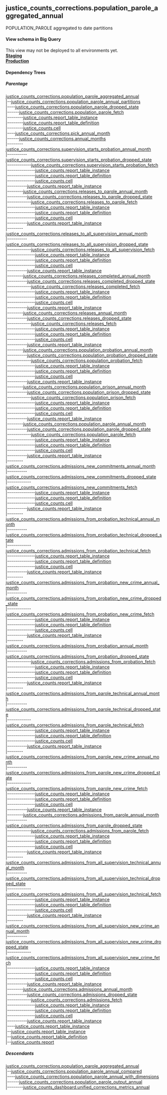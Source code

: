 ## justice_counts_corrections.population_parole_aggregated_annual
POPULATION_PAROLE aggregated to date partitions

#### View schema in Big Query
This view may not be deployed to all environments yet.<br/>
[**Staging**](https://console.cloud.google.com/bigquery?pli=1&p=recidiviz-staging&page=table&project=recidiviz-staging&d=justice_counts_corrections&t=population_parole_aggregated_annual)
<br/>
[**Production**](https://console.cloud.google.com/bigquery?pli=1&p=recidiviz-123&page=table&project=recidiviz-123&d=justice_counts_corrections&t=population_parole_aggregated_annual)
<br/>

#### Dependency Trees

##### Parentage
[justice_counts_corrections.population_parole_aggregated_annual](../justice_counts_corrections/population_parole_aggregated_annual.md) <br/>
|--[justice_counts_corrections.population_parole_annual_partitions](../justice_counts_corrections/population_parole_annual_partitions.md) <br/>
|----[justice_counts_corrections.population_parole_dropped_state](../justice_counts_corrections/population_parole_dropped_state.md) <br/>
|------[justice_counts_corrections.population_parole_fetch](../justice_counts_corrections/population_parole_fetch.md) <br/>
|--------[justice_counts.report_table_instance](../justice_counts/report_table_instance.md) <br/>
|--------[justice_counts.report_table_definition](../justice_counts/report_table_definition.md) <br/>
|--------[justice_counts.cell](../justice_counts/cell.md) <br/>
|----[justice_counts_corrections.pick_annual_month](../justice_counts_corrections/pick_annual_month.md) <br/>
|------[justice_counts_corrections.annual_months](../justice_counts_corrections/annual_months.md) <br/>
|--------[justice_counts_corrections.supervision_starts_probation_annual_month](../justice_counts_corrections/supervision_starts_probation_annual_month.md) <br/>
|----------[justice_counts_corrections.supervision_starts_probation_dropped_state](../justice_counts_corrections/supervision_starts_probation_dropped_state.md) <br/>
|------------[justice_counts_corrections.supervision_starts_probation_fetch](../justice_counts_corrections/supervision_starts_probation_fetch.md) <br/>
|--------------[justice_counts.report_table_instance](../justice_counts/report_table_instance.md) <br/>
|--------------[justice_counts.report_table_definition](../justice_counts/report_table_definition.md) <br/>
|--------------[justice_counts.cell](../justice_counts/cell.md) <br/>
|----------[justice_counts.report_table_instance](../justice_counts/report_table_instance.md) <br/>
|--------[justice_counts_corrections.releases_to_parole_annual_month](../justice_counts_corrections/releases_to_parole_annual_month.md) <br/>
|----------[justice_counts_corrections.releases_to_parole_dropped_state](../justice_counts_corrections/releases_to_parole_dropped_state.md) <br/>
|------------[justice_counts_corrections.releases_to_parole_fetch](../justice_counts_corrections/releases_to_parole_fetch.md) <br/>
|--------------[justice_counts.report_table_instance](../justice_counts/report_table_instance.md) <br/>
|--------------[justice_counts.report_table_definition](../justice_counts/report_table_definition.md) <br/>
|--------------[justice_counts.cell](../justice_counts/cell.md) <br/>
|----------[justice_counts.report_table_instance](../justice_counts/report_table_instance.md) <br/>
|--------[justice_counts_corrections.releases_to_all_supervision_annual_month](../justice_counts_corrections/releases_to_all_supervision_annual_month.md) <br/>
|----------[justice_counts_corrections.releases_to_all_supervision_dropped_state](../justice_counts_corrections/releases_to_all_supervision_dropped_state.md) <br/>
|------------[justice_counts_corrections.releases_to_all_supervision_fetch](../justice_counts_corrections/releases_to_all_supervision_fetch.md) <br/>
|--------------[justice_counts.report_table_instance](../justice_counts/report_table_instance.md) <br/>
|--------------[justice_counts.report_table_definition](../justice_counts/report_table_definition.md) <br/>
|--------------[justice_counts.cell](../justice_counts/cell.md) <br/>
|----------[justice_counts.report_table_instance](../justice_counts/report_table_instance.md) <br/>
|--------[justice_counts_corrections.releases_completed_annual_month](../justice_counts_corrections/releases_completed_annual_month.md) <br/>
|----------[justice_counts_corrections.releases_completed_dropped_state](../justice_counts_corrections/releases_completed_dropped_state.md) <br/>
|------------[justice_counts_corrections.releases_completed_fetch](../justice_counts_corrections/releases_completed_fetch.md) <br/>
|--------------[justice_counts.report_table_instance](../justice_counts/report_table_instance.md) <br/>
|--------------[justice_counts.report_table_definition](../justice_counts/report_table_definition.md) <br/>
|--------------[justice_counts.cell](../justice_counts/cell.md) <br/>
|----------[justice_counts.report_table_instance](../justice_counts/report_table_instance.md) <br/>
|--------[justice_counts_corrections.releases_annual_month](../justice_counts_corrections/releases_annual_month.md) <br/>
|----------[justice_counts_corrections.releases_dropped_state](../justice_counts_corrections/releases_dropped_state.md) <br/>
|------------[justice_counts_corrections.releases_fetch](../justice_counts_corrections/releases_fetch.md) <br/>
|--------------[justice_counts.report_table_instance](../justice_counts/report_table_instance.md) <br/>
|--------------[justice_counts.report_table_definition](../justice_counts/report_table_definition.md) <br/>
|--------------[justice_counts.cell](../justice_counts/cell.md) <br/>
|----------[justice_counts.report_table_instance](../justice_counts/report_table_instance.md) <br/>
|--------[justice_counts_corrections.population_probation_annual_month](../justice_counts_corrections/population_probation_annual_month.md) <br/>
|----------[justice_counts_corrections.population_probation_dropped_state](../justice_counts_corrections/population_probation_dropped_state.md) <br/>
|------------[justice_counts_corrections.population_probation_fetch](../justice_counts_corrections/population_probation_fetch.md) <br/>
|--------------[justice_counts.report_table_instance](../justice_counts/report_table_instance.md) <br/>
|--------------[justice_counts.report_table_definition](../justice_counts/report_table_definition.md) <br/>
|--------------[justice_counts.cell](../justice_counts/cell.md) <br/>
|----------[justice_counts.report_table_instance](../justice_counts/report_table_instance.md) <br/>
|--------[justice_counts_corrections.population_prison_annual_month](../justice_counts_corrections/population_prison_annual_month.md) <br/>
|----------[justice_counts_corrections.population_prison_dropped_state](../justice_counts_corrections/population_prison_dropped_state.md) <br/>
|------------[justice_counts_corrections.population_prison_fetch](../justice_counts_corrections/population_prison_fetch.md) <br/>
|--------------[justice_counts.report_table_instance](../justice_counts/report_table_instance.md) <br/>
|--------------[justice_counts.report_table_definition](../justice_counts/report_table_definition.md) <br/>
|--------------[justice_counts.cell](../justice_counts/cell.md) <br/>
|----------[justice_counts.report_table_instance](../justice_counts/report_table_instance.md) <br/>
|--------[justice_counts_corrections.population_parole_annual_month](../justice_counts_corrections/population_parole_annual_month.md) <br/>
|----------[justice_counts_corrections.population_parole_dropped_state](../justice_counts_corrections/population_parole_dropped_state.md) <br/>
|------------[justice_counts_corrections.population_parole_fetch](../justice_counts_corrections/population_parole_fetch.md) <br/>
|--------------[justice_counts.report_table_instance](../justice_counts/report_table_instance.md) <br/>
|--------------[justice_counts.report_table_definition](../justice_counts/report_table_definition.md) <br/>
|--------------[justice_counts.cell](../justice_counts/cell.md) <br/>
|----------[justice_counts.report_table_instance](../justice_counts/report_table_instance.md) <br/>
|--------[justice_counts_corrections.admissions_new_commitments_annual_month](../justice_counts_corrections/admissions_new_commitments_annual_month.md) <br/>
|----------[justice_counts_corrections.admissions_new_commitments_dropped_state](../justice_counts_corrections/admissions_new_commitments_dropped_state.md) <br/>
|------------[justice_counts_corrections.admissions_new_commitments_fetch](../justice_counts_corrections/admissions_new_commitments_fetch.md) <br/>
|--------------[justice_counts.report_table_instance](../justice_counts/report_table_instance.md) <br/>
|--------------[justice_counts.report_table_definition](../justice_counts/report_table_definition.md) <br/>
|--------------[justice_counts.cell](../justice_counts/cell.md) <br/>
|----------[justice_counts.report_table_instance](../justice_counts/report_table_instance.md) <br/>
|--------[justice_counts_corrections.admissions_from_probation_technical_annual_month](../justice_counts_corrections/admissions_from_probation_technical_annual_month.md) <br/>
|----------[justice_counts_corrections.admissions_from_probation_technical_dropped_state](../justice_counts_corrections/admissions_from_probation_technical_dropped_state.md) <br/>
|------------[justice_counts_corrections.admissions_from_probation_technical_fetch](../justice_counts_corrections/admissions_from_probation_technical_fetch.md) <br/>
|--------------[justice_counts.report_table_instance](../justice_counts/report_table_instance.md) <br/>
|--------------[justice_counts.report_table_definition](../justice_counts/report_table_definition.md) <br/>
|--------------[justice_counts.cell](../justice_counts/cell.md) <br/>
|----------[justice_counts.report_table_instance](../justice_counts/report_table_instance.md) <br/>
|--------[justice_counts_corrections.admissions_from_probation_new_crime_annual_month](../justice_counts_corrections/admissions_from_probation_new_crime_annual_month.md) <br/>
|----------[justice_counts_corrections.admissions_from_probation_new_crime_dropped_state](../justice_counts_corrections/admissions_from_probation_new_crime_dropped_state.md) <br/>
|------------[justice_counts_corrections.admissions_from_probation_new_crime_fetch](../justice_counts_corrections/admissions_from_probation_new_crime_fetch.md) <br/>
|--------------[justice_counts.report_table_instance](../justice_counts/report_table_instance.md) <br/>
|--------------[justice_counts.report_table_definition](../justice_counts/report_table_definition.md) <br/>
|--------------[justice_counts.cell](../justice_counts/cell.md) <br/>
|----------[justice_counts.report_table_instance](../justice_counts/report_table_instance.md) <br/>
|--------[justice_counts_corrections.admissions_from_probation_annual_month](../justice_counts_corrections/admissions_from_probation_annual_month.md) <br/>
|----------[justice_counts_corrections.admissions_from_probation_dropped_state](../justice_counts_corrections/admissions_from_probation_dropped_state.md) <br/>
|------------[justice_counts_corrections.admissions_from_probation_fetch](../justice_counts_corrections/admissions_from_probation_fetch.md) <br/>
|--------------[justice_counts.report_table_instance](../justice_counts/report_table_instance.md) <br/>
|--------------[justice_counts.report_table_definition](../justice_counts/report_table_definition.md) <br/>
|--------------[justice_counts.cell](../justice_counts/cell.md) <br/>
|----------[justice_counts.report_table_instance](../justice_counts/report_table_instance.md) <br/>
|--------[justice_counts_corrections.admissions_from_parole_technical_annual_month](../justice_counts_corrections/admissions_from_parole_technical_annual_month.md) <br/>
|----------[justice_counts_corrections.admissions_from_parole_technical_dropped_state](../justice_counts_corrections/admissions_from_parole_technical_dropped_state.md) <br/>
|------------[justice_counts_corrections.admissions_from_parole_technical_fetch](../justice_counts_corrections/admissions_from_parole_technical_fetch.md) <br/>
|--------------[justice_counts.report_table_instance](../justice_counts/report_table_instance.md) <br/>
|--------------[justice_counts.report_table_definition](../justice_counts/report_table_definition.md) <br/>
|--------------[justice_counts.cell](../justice_counts/cell.md) <br/>
|----------[justice_counts.report_table_instance](../justice_counts/report_table_instance.md) <br/>
|--------[justice_counts_corrections.admissions_from_parole_new_crime_annual_month](../justice_counts_corrections/admissions_from_parole_new_crime_annual_month.md) <br/>
|----------[justice_counts_corrections.admissions_from_parole_new_crime_dropped_state](../justice_counts_corrections/admissions_from_parole_new_crime_dropped_state.md) <br/>
|------------[justice_counts_corrections.admissions_from_parole_new_crime_fetch](../justice_counts_corrections/admissions_from_parole_new_crime_fetch.md) <br/>
|--------------[justice_counts.report_table_instance](../justice_counts/report_table_instance.md) <br/>
|--------------[justice_counts.report_table_definition](../justice_counts/report_table_definition.md) <br/>
|--------------[justice_counts.cell](../justice_counts/cell.md) <br/>
|----------[justice_counts.report_table_instance](../justice_counts/report_table_instance.md) <br/>
|--------[justice_counts_corrections.admissions_from_parole_annual_month](../justice_counts_corrections/admissions_from_parole_annual_month.md) <br/>
|----------[justice_counts_corrections.admissions_from_parole_dropped_state](../justice_counts_corrections/admissions_from_parole_dropped_state.md) <br/>
|------------[justice_counts_corrections.admissions_from_parole_fetch](../justice_counts_corrections/admissions_from_parole_fetch.md) <br/>
|--------------[justice_counts.report_table_instance](../justice_counts/report_table_instance.md) <br/>
|--------------[justice_counts.report_table_definition](../justice_counts/report_table_definition.md) <br/>
|--------------[justice_counts.cell](../justice_counts/cell.md) <br/>
|----------[justice_counts.report_table_instance](../justice_counts/report_table_instance.md) <br/>
|--------[justice_counts_corrections.admissions_from_all_supervision_technical_annual_month](../justice_counts_corrections/admissions_from_all_supervision_technical_annual_month.md) <br/>
|----------[justice_counts_corrections.admissions_from_all_supervision_technical_dropped_state](../justice_counts_corrections/admissions_from_all_supervision_technical_dropped_state.md) <br/>
|------------[justice_counts_corrections.admissions_from_all_supervision_technical_fetch](../justice_counts_corrections/admissions_from_all_supervision_technical_fetch.md) <br/>
|--------------[justice_counts.report_table_instance](../justice_counts/report_table_instance.md) <br/>
|--------------[justice_counts.report_table_definition](../justice_counts/report_table_definition.md) <br/>
|--------------[justice_counts.cell](../justice_counts/cell.md) <br/>
|----------[justice_counts.report_table_instance](../justice_counts/report_table_instance.md) <br/>
|--------[justice_counts_corrections.admissions_from_all_supervision_new_crime_annual_month](../justice_counts_corrections/admissions_from_all_supervision_new_crime_annual_month.md) <br/>
|----------[justice_counts_corrections.admissions_from_all_supervision_new_crime_dropped_state](../justice_counts_corrections/admissions_from_all_supervision_new_crime_dropped_state.md) <br/>
|------------[justice_counts_corrections.admissions_from_all_supervision_new_crime_fetch](../justice_counts_corrections/admissions_from_all_supervision_new_crime_fetch.md) <br/>
|--------------[justice_counts.report_table_instance](../justice_counts/report_table_instance.md) <br/>
|--------------[justice_counts.report_table_definition](../justice_counts/report_table_definition.md) <br/>
|--------------[justice_counts.cell](../justice_counts/cell.md) <br/>
|----------[justice_counts.report_table_instance](../justice_counts/report_table_instance.md) <br/>
|--------[justice_counts_corrections.admissions_annual_month](../justice_counts_corrections/admissions_annual_month.md) <br/>
|----------[justice_counts_corrections.admissions_dropped_state](../justice_counts_corrections/admissions_dropped_state.md) <br/>
|------------[justice_counts_corrections.admissions_fetch](../justice_counts_corrections/admissions_fetch.md) <br/>
|--------------[justice_counts.report_table_instance](../justice_counts/report_table_instance.md) <br/>
|--------------[justice_counts.report_table_definition](../justice_counts/report_table_definition.md) <br/>
|--------------[justice_counts.cell](../justice_counts/cell.md) <br/>
|----------[justice_counts.report_table_instance](../justice_counts/report_table_instance.md) <br/>
|----[justice_counts.report_table_instance](../justice_counts/report_table_instance.md) <br/>
|--[justice_counts.report_table_instance](../justice_counts/report_table_instance.md) <br/>
|--[justice_counts.report_table_definition](../justice_counts/report_table_definition.md) <br/>
|--[justice_counts.report](../justice_counts/report.md) <br/>


##### Descendants
[justice_counts_corrections.population_parole_aggregated_annual](../justice_counts_corrections/population_parole_aggregated_annual.md) <br/>
|--[justice_counts_corrections.population_parole_annual_compared](../justice_counts_corrections/population_parole_annual_compared.md) <br/>
|----[justice_counts_corrections.population_parole_annual_with_dimensions](../justice_counts_corrections/population_parole_annual_with_dimensions.md) <br/>
|------[justice_counts_corrections.population_parole_output_annual](../justice_counts_corrections/population_parole_output_annual.md) <br/>
|--------[justice_counts_dashboard.unified_corrections_metrics_annual](../justice_counts_dashboard/unified_corrections_metrics_annual.md) <br/>


